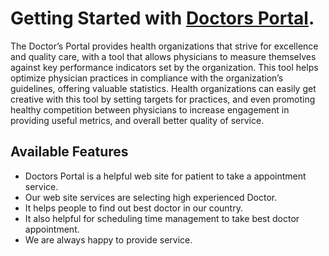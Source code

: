 # Getting Started with [Doctors Portal](https://key-motors.web.app/).

The Doctor’s Portal provides health organizations that strive for excellence and quality care, with a tool that allows physicians to measure themselves against key performance indicators set by the organization. This tool helps optimize physician practices in compliance with the organization’s guidelines, offering valuable statistics. Health organizations can easily get creative with this tool by setting targets for practices, and even promoting healthy competition between physicians to increase engagement in providing useful metrics, and overall better quality of service.

## Available Features

- Doctors Portal is a helpful web site for patient to take a appointment service.
- Our web site services are selecting high experienced Doctor.
- It helps people to find out best doctor in our country.
- It also helpful for scheduling time management to take best doctor appointment.
- We are always happy to provide service.